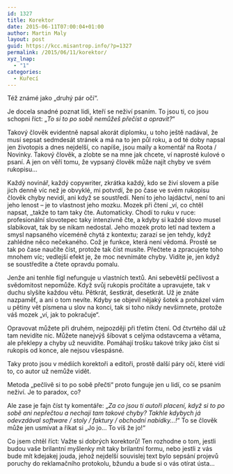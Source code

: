 ```yaml
---
id: 1327
title: Korektor
date: 2015-06-11T07:00:04+01:00
author: Martin Maly
layout: post
guid: https://kcc.misantrop.info/?p=1327
permalink: /2015/06/11/korektor/
xyz_lnap:
  - "1"
categories:
  - Kuřecí
---
```

Též známé jako &#8222;druhý pár očí&#8220;.

Je docela snadné poznat lidi, kteří se neživí psaním. To jsou ti, co jsou schopni říct: &#8222;_To si to po sobě nemůžeš přečíst a opravit?_&#8220;

Takový člověk evidentně napsal akorát diplomku, u toho ještě nadával, že musí sepsat sedmdesát stránek a má na to jen půl roku, a od té doby napsal jen životopis a dnes nejdelší, co napíše, jsou maily a komentář na Roota / Novinky. Takový člověk, a zlobte se na mne jak chcete, ví naprosté kulové o psaní. A jen on věří tomu, že vypsaný člověk může najít chyby ve svém rukopisu&#8230;

Každý novinář, každý copywriter, zkrátka každý, kdo se živí slovem a píše jich denně víc než je obvyklé, mi potvrdí, že po čase ve svém rukopisu člověk chyby nevidí, ani když se soustředí. Není to jeho lajdáctví, není to ani jeho lenost &#8211; je to vlastnost jeho mozku. Mozek při čtení _ví, co chtěl napsat, _takže to tam taky čte. Automaticky. Chodí to ruku v ruce: profesionální slovotepec taky intenzivně čte, a kdyby si každé slovo musel slabikovat, tak by se nikam nedostal. Jeho mozek proto letí nad textem a smysl napsaného víceméně chytá z kontextu; zarazí se jen tehdy, když zahlédne něco nečekaného. Což je funkce, která není vědomá. Prostě se tak po čase naučíte číst, protože tak číst musíte. Přečtete a zpracujete toho mnohem víc; vedlejší efekt je, že moc nevnímáte chyby. Vidíte je, jen když se soustředíte a čtete opravdu pomalu.

Jenže ani tenhle fígl nefunguje u vlastních textů. Ani sebevětší pečlivost a svědomitost nepomůže. Když svůj rukopis pročítáte a upravujete, tak v duchu slyšíte každou větu. Pětkrát, šestkrát, desetkrát. Už je znáte nazpaměť, a ani o tom nevíte. Kdyby se objevil nějaký šotek a proházel vám u pětiny vět písmena u slov na konci, tak si toho nikdy nevšimnete, protože váš mozek &#8222;ví, jak to pokračuje&#8220;.

Opravovat můžete při druhém, nejpozději při třetím čtení. Od čtvrtého dál už tam nevidíte nic. Můžete nanejvýš šíbovat s celýma odstavcema a větama, ale překlepy a chyby už neuvidíte. Pomáhají trošku takové triky jako číst si rukopis od konce, ale nejsou všespásné.

Taky proto jsou v médiích korektoři a editoři, prostě další páry očí, které vidí to, co autor už nemůže vidět.

Metoda &#8222;pečlivě si to po sobě přečti&#8220; proto funguje jen u lidí, co se psaním neživí. Je to paradox, co?

Ale zase je fajn číst ty komentáře: &#8222;_Za co jsou ti autoři placení, když si to po sobě ani nepřečtou a nechají tam takové chyby? Takhle kdybych já odevzdával software / stoly / faktury / obchodní nabídky&#8230;!_&#8220; To se člověk může jen usmívat a říkat si &#8222;Jo jo&#8230; To víš že jo!&#8220;

Co jsem chtěl říct: Važte si dobrých korektorů! Ten rozhodne o tom, jestli budou vaše brilantní myšlenky mít taky brilantní formu, nebo jestli z vás bude mít kdejakej jouda, jehož nejdelší souvislej text bylo sepsání projevů poruchy do reklamačního protokolu, bžundu a bude si o vás otírat ústa&#8230;